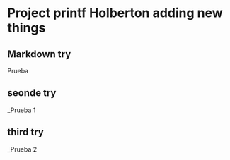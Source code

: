 # Project printf Holberton adding new things

## Markdown try

Prueba

## seonde try

_Prueba 1

## third try

_Prueba 2
